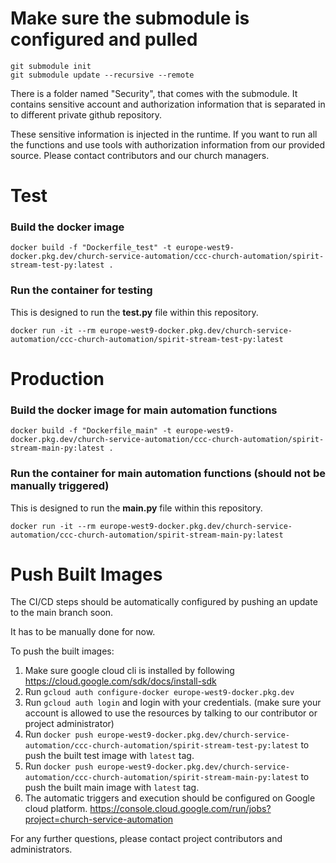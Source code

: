 # Make sure the submodule is configured and pulled
```commandline
git submodule init
git submodule update --recursive --remote
```

There is a folder named "Security", that comes with the submodule. It contains sensitive account and authorization information that is separated in to different private github repository.

These sensitive information is injected in the runtime. If you want to run all the functions and use tools with authorization information from our provided source. Please contact contributors and our church managers. 

# Test

### Build the docker image
```commandline
docker build -f "Dockerfile_test" -t europe-west9-docker.pkg.dev/church-service-automation/ccc-church-automation/spirit-stream-test-py:latest .
```
### Run the container for testing
This is designed to run the **test.py** file within this repository. 
```commandline
docker run -it --rm europe-west9-docker.pkg.dev/church-service-automation/ccc-church-automation/spirit-stream-test-py:latest
```

# Production

### Build the docker image for main automation functions
```commandline
docker build -f "Dockerfile_main" -t europe-west9-docker.pkg.dev/church-service-automation/ccc-church-automation/spirit-stream-main-py:latest .
```

### Run the container for main automation functions (should not be manually triggered)
This is designed to run the **main.py** file within this repository. 
```commandline
docker run -it --rm europe-west9-docker.pkg.dev/church-service-automation/ccc-church-automation/spirit-stream-main-py:latest
```

# Push Built Images

The CI/CD steps should be automatically configured by pushing an update to the main branch soon. 

It has to be manually done for now. 

To push the built images: 
1. Make sure google cloud cli is installed by following https://cloud.google.com/sdk/docs/install-sdk
2. Run ```gcloud auth configure-docker europe-west9-docker.pkg.dev```
3. Run ```gcloud auth login``` and login with your credentials. (make sure your account is allowed to use the resources by talking to our contributor or project administrator)
4. Run ```docker push europe-west9-docker.pkg.dev/church-service-automation/ccc-church-automation/spirit-stream-test-py:latest``` to push the built test image with `latest` tag.
5. Run ```docker push europe-west9-docker.pkg.dev/church-service-automation/ccc-church-automation/spirit-stream-main-py:latest``` to push the built main image with `latest` tag.
6. The automatic triggers and execution should be configured on Google cloud platform. https://console.cloud.google.com/run/jobs?project=church-service-automation

For any further questions, please contact project contributors and administrators. 